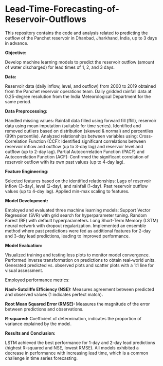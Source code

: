 # Lead-Time-Forecasting-of-Reservoir-Outflows

This repository contains the code and analysis related to predicting the outflow of the Panchet reservoir in Dhanbad, Jharkhand, India, up to 3 days in advance.

**Objective:**

Develop machine learning models to predict the reservoir outflow (amount of water discharged) for lead times of 1, 2, and 3 days.

**Data:**

Reservoir data (daily inflow, level, and outflow) from 2000 to 2019 obtained from the Panchet reservoir operations team.
Daily gridded rainfall data at 0.25-degree resolution from the India Meteorological Department for the same period.

**Data Preprocessing:**

Handled missing values: Rainfall data filled using forward fill (ffill), reservoir data using mean imputation (suitable for time series).
Identified and removed outliers based on distribution (skewed & normal) and percentiles (99th percentile).
Analyzed relationships between variables using:
Cross-Correlation Function (CCF): Identified significant correlations between reservoir inflow and outflow (up to 3-day lag) and reservoir level and outflow (up to 2-day lag).
Partial Autocorrelation Function (PACF) and Autocorrelation Function (ACF): Confirmed the significant correlation of reservoir outflow with its own past values (up to 4-day lag).

**Feature Engineering:**

Selected features based on the identified relationships:
Lags of reservoir inflow (3-day), level (2-day), and rainfall (1-day).
Past reservoir outflow values (up to 4-day lag).
Applied min-max scaling to features.

**Model Development:**

Employed and evaluated three machine learning models:
Support Vector Regression (SVR) with grid search for hyperparameter tuning.
Random Forest (RF) with default hyperparameters.
Long Short-Term Memory (LSTM) neural network with dropout regularization.
Implemented an ensemble method where past predictions were fed as additional features for 2-day and 3-day lead predictions, leading to improved performance.

**Model Evaluation:**

Visualized training and testing loss plots to monitor model convergence.
Performed inverse transformation on predictions to obtain real-world units.
Generated predicted vs. observed plots and scatter plots with a 1:1 line for visual assessment.

Employed performance metrics:

**Nash-Sutcliffe Efficiency (NSE):** Measures agreement between predicted and observed values (1 indicates perfect match).

**Root Mean Squared Error (RMSE):** Measures the magnitude of the error between predictions and observations.

**R-squared:** Coefficient of determination, indicates the proportion of variance explained by the model.

**Results and Conclusion:**

LSTM achieved the best performance for 1-day and 2-day lead predictions (highest R-squared and NSE, lowest RMSE).
All models exhibited a decrease in performance with increasing lead time, which is a common challenge in time series forecasting.
